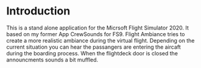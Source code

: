 # Introduction 
This is a stand alone application for the Micrsoft Flight Simulator 2020. It based on my former App CrewSounds for FS9. Flight Ambiance tries to create a more realistic ambiance during the virtual flight. Depending on the current situation you can hear the passangers are entering the aircaft during the boarding process. When the flightdeck door is closed the announcments sounds a bit muffled.
